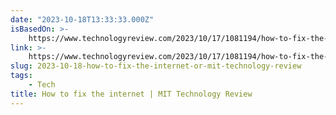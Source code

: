 ```yaml
---
date: "2023-10-18T13:33:33.000Z"
isBasedOn: >-
    https://www.technologyreview.com/2023/10/17/1081194/how-to-fix-the-internet-online-discourse/
link: >-
    https://www.technologyreview.com/2023/10/17/1081194/how-to-fix-the-internet-online-discourse/
slug: 2023-10-18-how-to-fix-the-internet-or-mit-technology-review
tags:
    - Tech
title: How to fix the internet | MIT Technology Review
---
```

